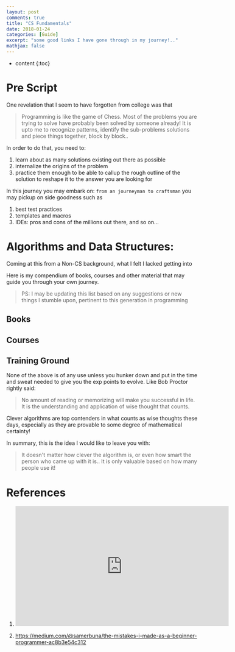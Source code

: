```yaml
---
layout: post
comments: true
title: "CS Fundamentals"
date: 2018-01-24
categories: [Guide]
excerpt: "some good links I have gone through in my journey!.."
mathjax: false
---
```

* content
{:toc}

# Pre Script

One revelation that I seem to have forgotten from college was that
> Programming is like the game of Chess. Most of the problems you are trying to solve have probably been solved by someone already!
It is upto me to recognize patterns, identify the sub-problems solutions and piece things together, block by block..

In order to do that, you need to:
1. learn about as many solutions existing out there as possible 
2. internalize the origins of the problem
3. practice them enough to be able to callup the rough outline of the solution to reshape it to the answer you are looking for

In this journey you may embark on: `from an journeyman to craftsman` you may pickup on side goodness such as
1. best test practices
2. templates and macros
3. IDEs: pros and cons of the millions out there, and so on...

# Algorithms and Data Structures:
Coming at this from a Non-CS background, what I felt I lacked getting into 

Here is my compendium of books, courses and other material that may guide you through your own journey.
> PS: I may be updating this list based on any suggestions or new things I stumble upon, pertinent to this generation in programming


## Books


## Courses


## Training Ground
None of the above is of any use unless you hunker down and put in the time and sweat needed to give you the exp points to evolve.
Like Bob Proctor rightly said:
> No amount of reading or memorizing will make you successful in life. It is the understanding and application of wise thought that counts.

Clever algorithms are top contenders in what counts as wise thoughts these days, especially as they are provable to some degree of mathematical certainty! 

In summary, this is the idea I would like to leave you with:
> It doesn't matter how clever the algorithm is, 
or even how smart the person who came up with it is..
It is only valuable based on how many people use it!

# References

1. <iframe width="560" height="315" src="https://www.youtube.com/embed/p0ZVztROpls" frameborder="0" allow="autoplay; encrypted-media" allowfullscreen></iframe>

2. https://medium.com/@samerbuna/the-mistakes-i-made-as-a-beginner-programmer-ac8b3e54c312


